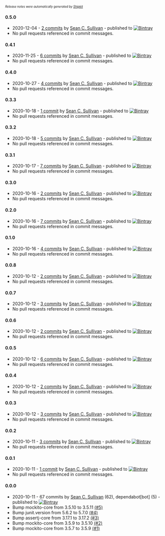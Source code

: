 <sup><sup>*Release notes were automatically generated by [Shipkit](http://shipkit.org/)*</sup></sup>

#### 0.5.0
 - 2020-12-04 - [2 commits](https://github.com/mockitoplus/mockitoplus/compare/v0.4.1...v0.5.0) by [Sean C. Sullivan](https://github.com/sullis) - published to [![Bintray](https://img.shields.io/badge/Bintray-0.5.0-green.svg)](https://bintray.com/mockitoplus/maven/mockitoplus/0.5.0)
 - No pull requests referenced in commit messages.

#### 0.4.1
 - 2020-11-25 - [6 commits](https://github.com/mockitoplus/mockitoplus/compare/v0.4.0...v0.4.1) by [Sean C. Sullivan](https://github.com/sullis) - published to [![Bintray](https://img.shields.io/badge/Bintray-0.4.1-green.svg)](https://bintray.com/mockitoplus/maven/mockitoplus/0.4.1)
 - No pull requests referenced in commit messages.

#### 0.4.0
 - 2020-10-27 - [4 commits](https://github.com/mockitoplus/mockitoplus/compare/v0.3.3...v0.4.0) by [Sean C. Sullivan](https://github.com/sullis) - published to [![Bintray](https://img.shields.io/badge/Bintray-0.4.0-green.svg)](https://bintray.com/mockitoplus/maven/mockitoplus/0.4.0)
 - No pull requests referenced in commit messages.

#### 0.3.3
 - 2020-10-18 - [1 commit](https://github.com/mockitoplus/mockitoplus/compare/v0.3.2...v0.3.3) by [Sean C. Sullivan](https://github.com/sullis) - published to [![Bintray](https://img.shields.io/badge/Bintray-0.3.3-green.svg)](https://bintray.com/mockitoplus/maven/mockitoplus/0.3.3)
 - No pull requests referenced in commit messages.

#### 0.3.2
 - 2020-10-18 - [5 commits](https://github.com/mockitoplus/mockitoplus/compare/v0.3.1...v0.3.2) by [Sean C. Sullivan](https://github.com/sullis) - published to [![Bintray](https://img.shields.io/badge/Bintray-0.3.2-green.svg)](https://bintray.com/mockitoplus/maven/mockitoplus/0.3.2)
 - No pull requests referenced in commit messages.

#### 0.3.1
 - 2020-10-17 - [7 commits](https://github.com/mockitoplus/mockitoplus/compare/v0.3.0...v0.3.1) by [Sean C. Sullivan](https://github.com/sullis) - published to [![Bintray](https://img.shields.io/badge/Bintray-0.3.1-green.svg)](https://bintray.com/mockitoplus/maven/mockitoplus/0.3.1)
 - No pull requests referenced in commit messages.

#### 0.3.0
 - 2020-10-16 - [2 commits](https://github.com/mockitoplus/mockitoplus/compare/v0.2.0...v0.3.0) by [Sean C. Sullivan](https://github.com/sullis) - published to [![Bintray](https://img.shields.io/badge/Bintray-0.3.0-green.svg)](https://bintray.com/mockitoplus/maven/mockitoplus/0.3.0)
 - No pull requests referenced in commit messages.

#### 0.2.0
 - 2020-10-16 - [7 commits](https://github.com/mockitoplus/mockitoplus/compare/v0.0.8...v0.2.0) by [Sean C. Sullivan](https://github.com/sullis) - published to [![Bintray](https://img.shields.io/badge/Bintray-0.2.0-green.svg)](https://bintray.com/mockitoplus/maven/mockitoplus/0.2.0)
 - No pull requests referenced in commit messages.

#### 0.1.0
 - 2020-10-16 - [4 commits](https://github.com/mockitoplus/mockitoplus/compare/v0.0.8...v0.1.0) by [Sean C. Sullivan](https://github.com/sullis) - published to [![Bintray](https://img.shields.io/badge/Bintray-0.1.0-green.svg)](https://bintray.com/mockitoplus/maven/mockitoplus/0.1.0)
 - No pull requests referenced in commit messages.

#### 0.0.8
 - 2020-10-12 - [2 commits](https://github.com/mockitoplus/mockitoplus/compare/v0.0.7...v0.0.8) by [Sean C. Sullivan](https://github.com/sullis) - published to [![Bintray](https://img.shields.io/badge/Bintray-0.0.8-green.svg)](https://bintray.com/mockitoplus/maven/mockitoplus/0.0.8)
 - No pull requests referenced in commit messages.

#### 0.0.7
 - 2020-10-12 - [3 commits](https://github.com/mockitoplus/mockitoplus/compare/v0.0.6...v0.0.7) by [Sean C. Sullivan](https://github.com/sullis) - published to [![Bintray](https://img.shields.io/badge/Bintray-0.0.7-green.svg)](https://bintray.com/mockitoplus/maven/mockitoplus/0.0.7)
 - No pull requests referenced in commit messages.

#### 0.0.6
 - 2020-10-12 - [2 commits](https://github.com/mockitoplus/mockitoplus/compare/v0.0.5...v0.0.6) by [Sean C. Sullivan](https://github.com/sullis) - published to [![Bintray](https://img.shields.io/badge/Bintray-0.0.6-green.svg)](https://bintray.com/mockitoplus/maven/mockitoplus/0.0.6)
 - No pull requests referenced in commit messages.

#### 0.0.5
 - 2020-10-12 - [6 commits](https://github.com/mockitoplus/mockitoplus/compare/v0.0.4...v0.0.5) by [Sean C. Sullivan](https://github.com/sullis) - published to [![Bintray](https://img.shields.io/badge/Bintray-0.0.5-green.svg)](https://bintray.com/mockitoplus/maven/mockitoplus/0.0.5)
 - No pull requests referenced in commit messages.

#### 0.0.4
 - 2020-10-12 - [2 commits](https://github.com/mockitoplus/mockitoplus/compare/v0.0.3...v0.0.4) by [Sean C. Sullivan](https://github.com/sullis) - published to [![Bintray](https://img.shields.io/badge/Bintray-0.0.4-green.svg)](https://bintray.com/mockitoplus/maven/mockitoplus/0.0.4)
 - No pull requests referenced in commit messages.

#### 0.0.3
 - 2020-10-12 - [3 commits](https://github.com/mockitoplus/mockitoplus/compare/v0.0.2...v0.0.3) by [Sean C. Sullivan](https://github.com/sullis) - published to [![Bintray](https://img.shields.io/badge/Bintray-0.0.3-green.svg)](https://bintray.com/mockitoplus/maven/mockitoplus/0.0.3)
 - No pull requests referenced in commit messages.

#### 0.0.2
 - 2020-10-11 - [3 commits](https://github.com/mockitoplus/mockitoplus/compare/v0.0.1...v0.0.2) by [Sean C. Sullivan](https://github.com/sullis) - published to [![Bintray](https://img.shields.io/badge/Bintray-0.0.2-green.svg)](https://bintray.com/mockitoplus/maven/mockitoplus/0.0.2)
 - No pull requests referenced in commit messages.

#### 0.0.1
 - 2020-10-11 - [1 commit](https://github.com/mockitoplus/mockitoplus/compare/v0.0.0...v0.0.1) by [Sean C. Sullivan](https://github.com/sullis) - published to [![Bintray](https://img.shields.io/badge/Bintray-0.0.1-green.svg)](https://bintray.com/mockitoplus/maven/mockitoplus/0.0.1)
 - No pull requests referenced in commit messages.

#### 0.0.0
 - 2020-10-11 - 67 commits by [Sean C. Sullivan](https://github.com/sullis) (62), dependabot[bot] (5) - published to [![Bintray](https://img.shields.io/badge/Bintray-0.0.0-green.svg)](https://bintray.com/mockitoplus/maven/mockitoplus/0.0.0)
 - Bump mockito-core from 3.5.10 to 3.5.11 [(#5)](https://github.com/mockitoplus/mockitoplus/pull/5)
 - Bump junit.version from 5.6.2 to 5.7.0 [(#4)](https://github.com/mockitoplus/mockitoplus/pull/4)
 - Bump assertj-core from 3.17.1 to 3.17.2 [(#3)](https://github.com/mockitoplus/mockitoplus/pull/3)
 - Bump mockito-core from 3.5.9 to 3.5.10 [(#2)](https://github.com/mockitoplus/mockitoplus/pull/2)
 - Bump mockito-core from 3.5.7 to 3.5.9 [(#1)](https://github.com/mockitoplus/mockitoplus/pull/1)

